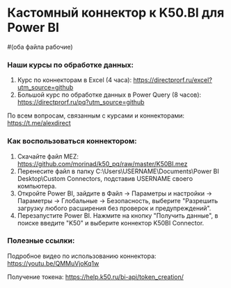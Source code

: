 # Кастомный коннектор к K50.BI для Power BI 
#(оба файла рабочие)

### Наши курсы по обработке данных:
1) Курс по коннекторам в Excel (4 часа): https://directprorf.ru/excel?utm_source=github
2) Большой курс по обработке данных в Power Query (8 часов): https://directprorf.ru/pq?utm_source=github

По всем вопросам, связанным с курсами и коннекторами: https://t.me/alexdirect

### Как воспользоваться коннектором:

1) Скачайте файл MEZ: https://github.com/morinad/k50_pq/raw/master/K50BI.mez
2) Перенесите файл в папку C:\Users\USERNAME\Documents\Power BI Desktop\Custom Connectors, подставив USERNAME своего компьютера.
3) Откройте Power BI, зайдите в Файл -> Параметры и настройки -> Параметры -> Глобальные -> Безопасность, выберите "Разрешить загрузку любого расширения без проверок и предупреждений".
4) Перезапустите Power BI. Нажмите на кнопку "Получить данные", в поиске введите "K50" и выберите коннектор K50BI Connector.


### Полезные ссылки:
Подробное видео по использованию коннектора: https://youtu.be/QMMuVjoKq1w

Получение токена: https://help.k50.ru/bi-api/token_creation/


